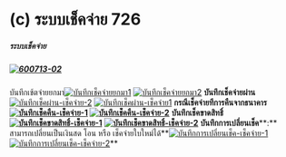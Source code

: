 # (c)    ระบบเช็คจ่าย  726

##### ระบบเช็คจ่าย

##### [![600713-02](/images/600713-02.jpg)](/images/600713-02.jpg)

  บันทึกเช้ตจ่ายยกมา[![บันทึกเช็คจ่ายยกมา1](/images/บันทึกเช็คจ่ายยกมา1.jpg)](/images/บันทึกเช็คจ่ายยกมา1.jpg)
[![บันทึกเช็คจ่ายยกมา2](/images/บันทึกเช็คจ่ายยกมา2.jpg)](/images/บันทึกเช็คจ่ายยกมา2.jpg)
**บันทึกเช็คจ่ายผ่าน**[![บันทึกเช็คผ่าน-เช็คจ่าย-2](/images/บันทึกเช็คผ่าน-เช็คจ่าย-2.jpg)](/images/บันทึกเช็คผ่าน-เช็คจ่าย-2.jpg)
[![บันทึกเช็คผ่าน-เช็คจ่าย1](/images/บันทึกเช็คผ่าน-เช็คจ่าย1.jpg)](/images/บันทึกเช็คผ่าน-เช็คจ่าย1.jpg)
**กรณีเช็คจ่ายทีการคืนจากธนาคาร[![บันทึกเช็คคืน-เช็คจ่าย-1](/images/บันทึกเช็คคืน-เช็คจ่าย-1.jpg)](/images/บันทึกเช็คคืน-เช็คจ่าย-1.jpg)
[![บันทึกเช็คคืน-เช็คจ่าย-2](/images/บันทึกเช็คคืน-เช็คจ่าย-2.jpg)](/images/บันทึกเช็คคืน-เช็คจ่าย-2.jpg)**
**บันทึกเช็คขาดสิทธิ์[![บันทึกเช็คขาดสิทธิ์-เช็คจ่าย-1](/images/บันทึกเช็คขาดสิทธิ์-เช็คจ่าย-1.jpg)](/images/บันทึกเช็คขาดสิทธิ์-เช็คจ่าย-1.jpg)
[![บันทึกเช็คขาดสิทธิ์-เช็คจ่าย-2](/images/บันทึกเช็คขาดสิทธิ์-เช็คจ่าย-2.jpg)](/images/บันทึกเช็คขาดสิทธิ์-เช็คจ่าย-2.jpg)**
**บันทึกการเปลี่ยนเช็ค****:** สามารถเปลี่ยนเป็นเงินสด โอน หรือ
เช็คจ่ายใบใหม่ได้**[![บันทึกการเปลี่ยนเช็ค-เช็คจ่าย-1](/images/บันทึกการเปลี่ยนเช็ค-เช็คจ่าย-1.jpg)](/images/บันทึกการเปลี่ยนเช็ค-เช็คจ่าย-1.jpg)[![บันทึกการเปลี่ยนเช็ค-เช็คจ่าย-2](/images/บันทึกการเปลี่ยนเช็ค-เช็คจ่าย-2.jpg)](/images/บันทึกการเปลี่ยนเช็ค-เช็คจ่าย-2.jpg)**  

